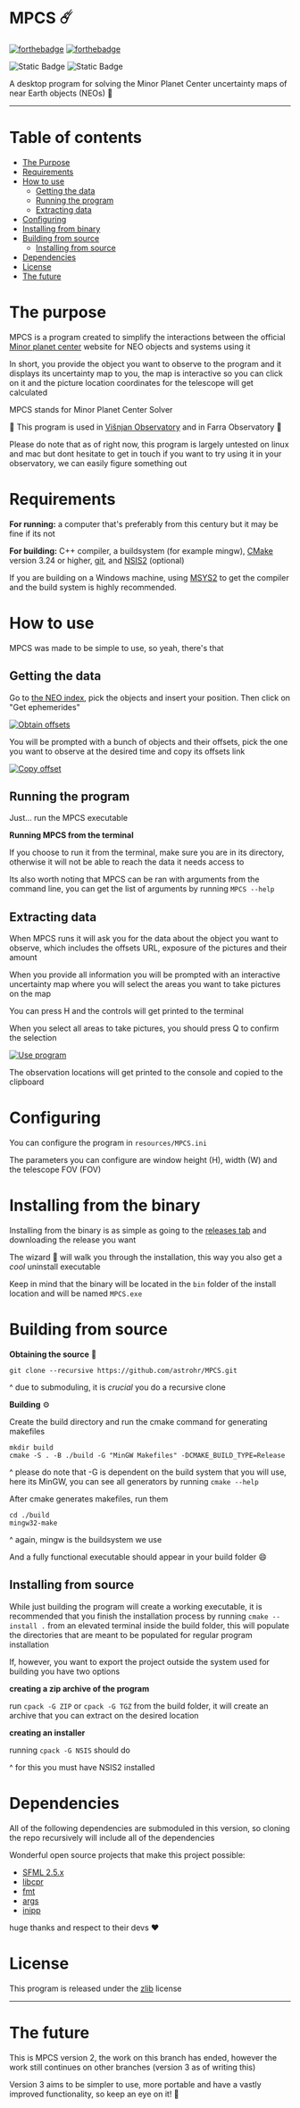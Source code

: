 # MPCS :comet:

[![forthebadge](https://forthebadge.com/images/badges/made-with-c-plus-plus.svg)](https://forthebadge.com) [![forthebadge](https://forthebadge.com/images/badges/powered-by-electricity.svg)](https://forthebadge.com)

![Static Badge](https://img.shields.io/badge/running_in-2_observatories-red) ![Static Badge](https://img.shields.io/badge/version-2.6.0-green)

A desktop program for solving the Minor Planet Center uncertainty maps of near Earth objects (NEOs) :star2:

---

# Table of contents

-   [The Purpose](#the-purpose)
-   [Requirements](#requirements)
-   [How to use](#how-to-use)
    -   [Getting the data](#getting-the-data)
    -   [Running the program](#running-the-program)
    -   [Extracting data](#extracting-data)
-   [Configuring](#configuring)
-   [Installing from binary](#installing-from-the-binary)
-   [Building from source](#building-from-source)
    -   [Installing from source](#installing-from-source)
-   [Dependencies](#dependencies)
-   [License](#license)
-   [The future](#the-future)

# The purpose

MPCS is a program created to simplify the interactions between the official [Minor planet center](https://www.minorplanetcenter.net/iau/NEO/toconfirm_tabular.html) website for NEO objects and systems using it

In short, you provide the object you want to observe to the program and it displays its uncertainty map to you, the map is interactive so you can click on it and the picture location coordinates for the telescope will get calculated

MPCS stands for Minor Planet Center Solver

:telescope: This program is used in [Višnjan Observatory](https://en.astro.hr/) and in Farra Observatory :telescope:

Please do note that as of right now, this program is largely untested on linux and mac but dont hesitate to get in touch if you want to try using it in your observatory, we can easily figure something out

# Requirements

**For running:** a computer that's preferably from this century but it may be fine if its not

**For building:** C++ compiler, a buildsystem (for example mingw), [CMake](https://cmake.org/) version 3.24 or higher, [git](https://git-scm.com/), and [NSIS2](https://nsis.sourceforge.io/Main_Page) (optional)

If you are building on a Windows machine, using [MSYS2](https://www.msys2.org/) to get the compiler and the build system is highly recommended.

# How to use

MPCS was made to be simple to use, so yeah, there's that

## Getting the data

Go to [the NEO index](https://www.minorplanetcenter.net/iau/NEO/toconfirm_tabular.html), pick the objects and insert your position. Then click on "Get ephemerides"

[![Obtain offsets](docs/obtain.gif)](docs/obtain.gif)

You will be prompted with a bunch of objects and their offsets, pick the one you want to observe at the desired time and copy its offsets link

[![Copy offset](docs/copy.gif)](docs/copy.gif)

## Running the program

Just... run the MPCS executable

**Running MPCS from the terminal**

If you choose to run it from the terminal, make sure you are in its directory, otherwise it will not be able to reach the data it needs access to

Its also worth noting that MPCS can be ran with arguments from the command line, you can get the list of arguments by running `MPCS --help`

## Extracting data

When MPCS runs it will ask you for the data about the object you want to observe, which includes the offsets URL, exposure of the pictures and their amount

When you provide all information you will be prompted with an interactive uncertainty map where you will select the areas you want to take pictures on the map

You can press H and the controls will get printed to the terminal

When you select all areas to take pictures, you should press Q to confirm the selection

[![Use program](docs/use.gif)](docs/use.gif)

The observation locations will get printed to the console and copied to the clipboard

# Configuring

You can configure the program in `resources/MPCS.ini`

The parameters you can configure are window height (H), width (W) and the telescope FOV (FOV)

# Installing from the binary

Installing from the binary is as simple as going to the [releases tab](https://github.com/astrohr/MPCS/releases) and downloading the release you want

The wizard :mage: will walk you through the installation, this way you also get a _cool_ uninstall executable

Keep in mind that the binary will be located in the `bin` folder of the install location and will be named `MPCS.exe`

# Building from source

**Obtaining the source** :scroll:

`git clone --recursive https://github.com/astrohr/MPCS.git`

^ due to submoduling, it is _crucial_ you do a recursive clone

**Building** :gear:

Create the build directory and run the cmake command for generating makefiles

```
mkdir build
cmake -S . -B ./build -G "MinGW Makefiles" -DCMAKE_BUILD_TYPE=Release
```

^ please do note that -G is dependent on the build system that you will use, here its MinGW, you can see all generators by running `cmake --help`

After cmake generates makefiles, run them

```
cd ./build
mingw32-make
```

^ again, mingw is the buildsystem we use

And a fully functional executable should appear in your build folder :smile:

## Installing from source

While just building the program will create a working executable, it is recommended that you finish the installation process by running `cmake --install .` from an elevated terminal inside the build folder, this will populate the directories that are meant to be populated for regular program installation

If, however, you want to export the project outside the system used for building you have two options

**creating a zip archive of the program**

run `cpack -G ZIP` or `cpack -G TGZ` from the build folder, it will create an archive that you can extract on the desired location

**creating an installer**

running `cpack -G NSIS` should do

^ for this you must have NSIS2 installed

# Dependencies

All of the following dependencies are submoduled in this version, so cloning the repo recursively will include all of the dependencies

Wonderful open source projects that make this project possible:

-   [SFML 2.5.x](https://github.com/SFML/SFML/tree/2.5.x)
-   [libcpr](https://github.com/libcpr/cpr)
-   [fmt](https://github.com/fmtlib/fmt)
-   [args](https://github.com/Taywee/args)
-   [inipp](https://github.com/mcmtroffaes/inipp)

huge thanks and respect to their devs :heart:

# License

This program is released under the [zlib](https://en.wikipedia.org/wiki/Zlib_License) license

---

# The future

This is MPCS version 2, the work on this branch has ended, however the work still continues on other branches (version 3 as of writing this)

Version 3 aims to be simpler to use, more portable and have a vastly improved functionality, so keep an eye on it! :eyes:
